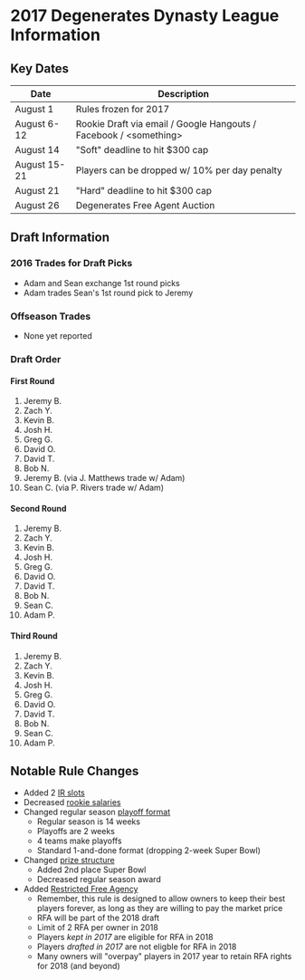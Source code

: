 # 2017 Degenerates Dynasty League Information 

## Key Dates

| Date         | Description |
|--------------|-------------|
| August 1     | Rules frozen for 2017 |
| August 6- 12 | Rookie Draft via email / Google Hangouts / Facebook / \<something> |
| August 14    | "Soft" deadline to hit $300 cap |
| August 15-21 | Players can be dropped w/ 10% per day penalty |
| August 21    | "Hard" deadline to hit $300 cap |
| August 26    | Degenerates Free Agent Auction |

## Draft Information

### 2016 Trades for Draft Picks
  - Adam and Sean exchange 1st round picks
  - Adam trades Sean's 1st round pick to Jeremy

### Offseason Trades
  - None yet reported
  
### Draft Order

#### First Round
  1. Jeremy B.
  2. Zach Y.
  3. Kevin B.
  4. Josh H.
  5. Greg G.
  6. David O.
  7. David T.
  8. Bob N.
  9. Jeremy B. (via J. Matthews trade w/ Adam)
  10. Sean C. (via P. Rivers trade w/ Adam)

#### Second Round
  1. Jeremy B.
  2. Zach Y.
  3. Kevin B.
  4. Josh H.
  5. Greg G.
  6. David O.
  7. David T.
  8. Bob N.
  9. Sean C.
  10. Adam P.

#### Third Round
  1. Jeremy B.
  2. Zach Y.
  3. Kevin B.
  4. Josh H.
  5. Greg G.
  6. David O.
  7. David T.
  8. Bob N.
  9. Sean C.
  10. Adam P.

## Notable Rule Changes
  - Added 2 [IR slots](https://github.com/zombull/degenerates#ir)
  - Decreased [rookie salaries](https://github.com/zombull/degenerates#draft)
  - Changed regular season [playoff format](https://github.com/zombull/degenerates#draft)
    - Regular season is 14 weeks
    - Playoffs are 2 weeks
    - 4 teams make playoffs
    - Standard 1-and-done format (dropping 2-week Super Bowl)
  - Changed [prize structure](https://github.com/zombull/degenerates#prizes)
    - Added 2nd place Super Bowl
    - Decreased regular season award
  - Added [Restricted Free Agency](https://github.com/zombull/degenerates#draft)
    - Remember, this rule is designed to allow owners to keep their best players forever, as long as they are willing to pay the market price
    - RFA will be part of the 2018 draft
    - Limit of 2 RFA per owner in 2018
    - Players *kept in 2017* are eligible for RFA in 2018
    - Players *drafted in 2017* are not eligble for RFA in 2018
    - Many owners will "overpay" players in 2017 year to retain RFA rights for 2018 (and beyond)
    
